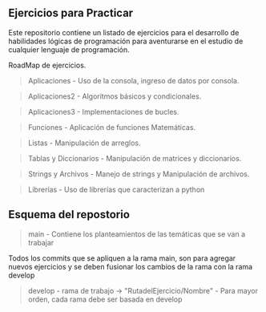 ## Ejercicios para Practicar

Este repositorio contiene un listado de ejercicios para el desarrollo de habilidades lógicas de programación para aventurarse en el estudio de cualquier lenguaje de programación.

RoadMap de ejercicios.

> Aplicaciones - Uso de la consola, ingreso de datos por consola.

> Aplicaciones2 - Algoritmos básicos y condicionales.

> Aplicaciones3 - Implementaciones de bucles.

> Funciones - Aplicación de funciones Matemáticas.

> Listas - Manipulación de arreglos.

> Tablas y Diccionarios - Manipulación de matrices y diccionarios.

> Strings y Archivos - Manejo de strings y Manipulación de archivos.

> Librerías - Uso de librerías que caracterizan a python

## Esquema del repostorio

> main - Contiene los planteamientos de las temáticas que se van a trabajar

Todos los commits que se apliquen a la rama main, son para agregar nuevos ejercicios y se deben fusionar los cambios de la rama con la rama develop

> develop - rama de trabajo  -> "RutadelEjercicio/Nombre" - Para mayor orden, cada rama debe ser basada en develop

